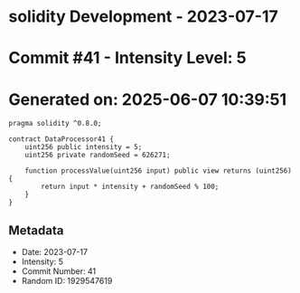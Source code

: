 ﻿# solidity Development - 2023-07-17
# Commit #41 - Intensity Level: 5
# Generated on: 2025-06-07 10:39:51
```solidity
pragma solidity ^0.8.0;

contract DataProcessor41 {
    uint256 public intensity = 5;
    uint256 private randomSeed = 626271;

    function processValue(uint256 input) public view returns (uint256) {
        return input * intensity + randomSeed % 100;
    }
}
```
## Metadata
- Date: 2023-07-17
- Intensity: 5
- Commit Number: 41
- Random ID: 1929547619
